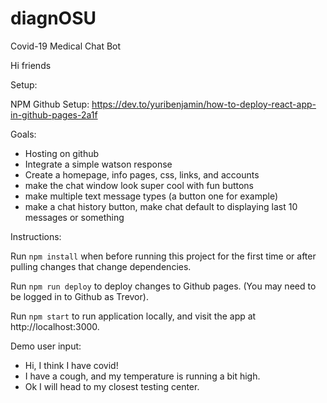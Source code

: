 # diagnOSU
Covid-19 Medical Chat Bot

Hi friends

Setup:

NPM Github Setup:
https://dev.to/yuribenjamin/how-to-deploy-react-app-in-github-pages-2a1f

Goals:
- Hosting on github
- Integrate a simple watson response
- Create a homepage, info pages, css, links, and accounts
- make the chat window look super cool with fun buttons
- make multiple text message types (a button one for example)
- make a chat history button, make chat default to displaying last 10 messages or something

Instructions:

Run `npm install` when before running this project for the first time or after pulling changes that change dependencies.

Run `npm run deploy` to deploy changes to Github pages. (You may need to be logged in to Github as Trevor).

Run `npm start` to run application locally, and visit the app at http://localhost:3000.

Demo user input:

- Hi, I think I have covid!
- I have a cough, and my temperature is running a bit high.
- Ok I will head to my closest testing center.
